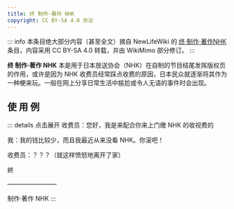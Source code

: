 ```yaml
---
title: 终 制作·著作 NHK
copyright: CC BY-SA 4.0 协议
---
```


::: info
本条目绝大部分内容（甚至全文）摘自 NewLifeWiki 的 [终·制作·著作NHK](https://newlifewiki.miraheze.org/wiki/终·制作·著作NHK) 条目，内容采用 CC BY-SA 4.0 转载，并由 WikiMimo 部分修订。
:::

**终 制作·著作 NHK** 本是用于日本放送协会（NHK）在自制的节目结尾发挥版权页的作用，或许是因为 NHK 收费员经常踩点收费的原因，日本民众就逐渐将其作为一种梗来玩。一般在网上分享日常生活中尴尬或令人无语的事件时会出现。

## 使 用 例

::: details 点击展开
收费员：您好，我是来配合你来上门缴 NHK 的收视费的

我：我的钱比较少，而且我最近从来没看 NHK。你滚吧！

收费员：？？？（就这样愤怒地离开了家）

終

————————

制作·著作 NHK
:::